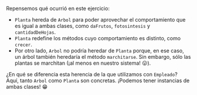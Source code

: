 Repensemos qué ocurrió en este ejercicio:

* `Planta` hereda de `Arbol` para poder aprovechar el comportamiento que es igual a ambas clases, como `daFrutos`, `fotosintesis` y `cantidadDeHojas`.
* `Planta` redefine los métodos cuyo comportamiento es distinto, como `crecer`.
* Por otro lado, `Arbol` no podría heredar de `Planta` porque, en ese caso, un árbol también heredaría el método `marchitarse`. Sin embargo, sólo las plantas se marchitan (¡al menos en nuestro sistema! :stuck_out_tongue:).

¿En qué se diferencia esta herencia de la que utilizamos con `Empleado`? Aquí, tanto `Arbol` como `Planta` son concretas. ¡Podemos tener instancias de ambas clases! :grin: